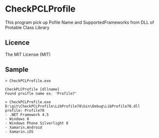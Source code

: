 ﻿CheckPCLProfile
==========

This program pick up Pofile Name and SupportedFrameworks from DLL of Protable Class Library

## Licence

The MIT License (MIT)

## Sample

```
> CheckPCLProfile.exe

CheckPLCProfile [dllname]
Found proifle name ex. 'Profile7'

> CheckPCLProfile.exe D:\git\CheckPCLProfile\LibProfile78\bin\Debug\LibProfile78.dll
profile: Profile78
- .NET Framework 4.5
- Windows 8
- Windows Phone Silverlight 8
- Xamarin.Android
- Xamarin.iOS

```

